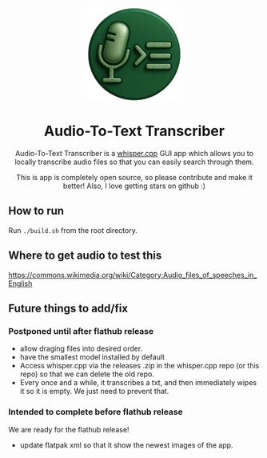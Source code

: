 <p align="center"><img width='190' src="https://github.com/JaredTweed/AudioToTextTranscriber/blob/main/images/icon-large.png">
<h1 align="center">Audio-To-Text Transcriber</h1>

<p align="center">Audio-To-Text Transcriber is a <a href="https://github.com/ggml-org/whisper.cpp">whisper.cpp</a> GUI app which allows you to locally transcribe audio files so that you can easily search through them.</p>

<p align="center">This is app is completely open source, so please contribute and make it better! Also, I love getting stars on github :)</p>

<!--<p align="center"><a href='https://flathub.org/apps/io.github.JaredTweed.AudioToTextTranscriber'><img width='190' alt='Download on Flathub' src='https://flathub.org/api/badge?locale=en'/></a></p> -->

## How to run

Run `./build.sh` from the root directory.

## Where to get audio to test this

https://commons.wikimedia.org/wiki/Category:Audio_files_of_speeches_in_English

## Future things to add/fix

### Postponed until after flathub release

* allow draging files into desired order.
* have the smallest model installed by default
* Access whisper.cpp via the releases .zip in the whisper.cpp repo (or this repo) so that we can delete the old repo.
* Every once and a while, it transcribes a txt, and then immediately wipes it so it is empty. We just need to prevent that.

### Intended to complete before flathub release

We are ready for the flathub release!
* update flatpak xml so that it show the newest images of the app.
